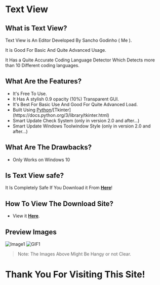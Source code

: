 # Text View

## What is Text View?
Text View is An Editor Developed By Sancho Godinho ( Me ).

It is Good For Basic And Quite Advanced Usage.

It Has a Quite Accurate Coding Language Detector Which Detects more than 10 Different coding languages.  


## What Are the Features?
- It's Free To Use.
- It Has A stylish 0.9 opacity (10%) Transparent GUI.
- It's Best For Basic Use And Good For Quite Advanced Load.
- Built Using [Python](https://python.org")/[Tkinter](https://docs.python.org/3/library/tkinter.html)
- Smart Update Check System (only in version 2.0 and after...)
- Smart Update Windows Toolwindow Style (only in version 2.0 and after...)


## What Are The Drawbacks?
- Only Works on Windows 10

## Is Text View safe?
It Is Completely Safe If You Download it From **[Here](https://sancho1952007.github.io/Text_View)**!

## How To View The Download Site?
- View it **[Here](https://sancho1952007.github.io/Text_View)**.

## Preview Images
![Image1](https://i.ibb.co/1KFPCh6/preview.png)
![GIF1](https://i.ibb.co/ZXVKTJQ/Text-View-1.gif)

> Note: The Images Above Might Be Hangy or not Clear.

# Thank You For Visiting This Site!
